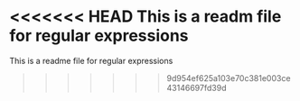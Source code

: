 <<<<<<< HEAD
This is a readm file for regular expressions
=======
This is a readme file for regular expressions
>>>>>>> 9d954ef625a103e70c381e003ce43146697fd39d

